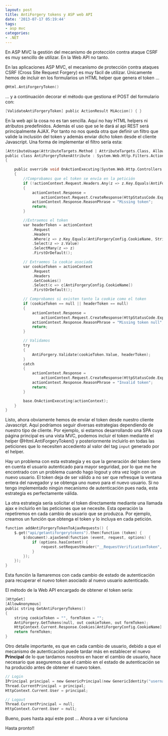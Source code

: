 ```yaml
---
layout: post
title: AntiForgery tokens y ASP web API
date: '2013-07-17 05:19:44'
tags:
- asp mvc
categories:
- .NET
---
```


En ASP MVC la gestión del mecanismo de protección contra ataque CSRF es muy sencillo de utilizar. En la Web API no tanto.

En las aplicaciones ASP MVC, el mecanismo de protección contra ataques CSRF (Cross Site Request Forgery) es muy fácil de utilizar. Únicamente hemos de incluir en los formularios un HTML helper que genera el token …

```c
@Html.AntiForgeryToken()
```

… y a continuación decorar el método que gestiona el POST del formulario con:

```c
[ValidateAntiForgeryToken] public ActionResult MiAccion() { }
```

En la web api la cosa no es tan sencilla. Aquí no hay HTML helpers ni atributos predefinidos. Además el uso que se le dará al api REST será principalmente AJAX. Por tanto no nos queda otra que definir un filtro que valide la inclusión del token y además enviar dicho token desde el cliente Javascript. Una forma de implementar el filtro sería esta:</span>

```c
[AttributeUsage(AttributeTargets.Method | AttributeTargets.Class, AllowMultiple = false, Inherited = true)]
public class AntiForgeryTokenAttribute : System.Web.Http.Filters.ActionFilterAttribute
{

    public override void OnActionExecuting(System.Web.Http.Controllers.HttpActionContext actionContext)
    {
		//Comprobamos que el token se envía en la petición
        if (!actionContext.Request.Headers.Any(z => z.Key.Equals(AntiForgeryConfig.CookieName, StringComparison.OrdinalIgnoreCase)))
        {
            actionContext.Response =
                actionContext.Request.CreateResponse(HttpStatusCode.ExpectationFailed);
            actionContext.Response.ReasonPhrase = "Missing token";
            return;
        }

		//Extraemos el token
        var headerToken = actionContext
            .Request
            .Headers
            .Where(z => z.Key.Equals(AntiForgeryConfig.CookieName, StringComparison.OrdinalIgnoreCase))
            .Select(z => z.Value)
            .SelectMany(z => z)
            .FirstOrDefault();

		// Extraemos la cookie asociada
        var cookieToken = actionContext
            .Request
            .Headers
            .GetCookies()
            .Select(c => c[AntiForgeryConfig.CookieName])
            .FirstOrDefault();

        // Comprobamos si existen tanto la cookie como el token
        if (cookieToken == null || headerToken == null)
        {
            actionContext.Response =
                actionContext.Request.CreateResponse(HttpStatusCode.ExpectationFailed);
            actionContext.Response.ReasonPhrase = "Missing token null";
            return;
        }

        // Validamos
        try
        {
            AntiForgery.Validate(cookieToken.Value, headerToken);
        }
        catch
        {
            actionContext.Response =
                actionContext.Request.CreateResponse(HttpStatusCode.ExpectationFailed);
            actionContext.Response.ReasonPhrase = "Invalid token";
            return;
        }

        base.OnActionExecuting(actionContext);
    }
}
```

Listo, ahora obviamente hemos de enviar el token desde nuestro cliente Javascript. Aquí podríamos seguir diversas estrategias dependiendo de nuestro tipo de cliente. Por ejemplo, si estamos desarrollando una SPA cuya página principal es una vista MVC, podemos incluir el token mediante el helper @Html.AntiForgeryToken() y posteriormente incluirlo en todas las peticiones que lo necesiten accediento al valor del tag `input` generado por el helper.

Hay un problema con esta estrategia y es que la generación del token tiene en cuenta el usuario autenticado para mayor seguridad, por lo que me he encontrado con un problema cuando hago logout y otra vez login con un nuevo usuario. El token deja de ser válido a no ser que refresque la ventana entera del navegador y se obtenga uno nuevo para el nuevo usuario. Si no tengo implementado ningún mecanismo de autenticación pues nada, esta estrategia es perfectamente válida.

La otra estrategia sería solicitar el token directamente mediante una llamada ajax e incluirlo en las peticiones que se necesite. Esta operación la repetiremos en cada cambio de usuario que se produzca. Por ejemplo, creamos un función que obtenga el token y lo incluya en cada petición.

```c
function addAntiForgeryTokenToAjaxRequests() {
	$.get("api/getantiforgerytokens").then(function (token) {				
		$(document).ajaxSend(function (event, request, options) {
			if (options.hasContent) {	                
				request.setRequestHeader("__RequestVerificationToken", token);
			}
		});
	});
}
```

Esta función la llamaremos con cada cambio de estado de autenticación para recuperar el nuevo token asociado al nuevo usuario autenticado.

El método de la Web API encargado de obtener el token sería:

```c
[HttpGet]
[AllowAnonymous]
public string GetAntiForgeryTokens()
{
    string cookieToken = "", formToken = "";
    AntiForgery.GetTokens(null, out cookieToken, out formToken);
    HttpContext.Current.Response.Cookies[AntiForgeryConfig.CookieName].Value = cookieToken;
    return formToken;
}
```
Otro detalle importante, es que en cada cambio de usuario, debido a que el mecanismo de autenticación puede tardar más en establecer el nuevo **Principal** de lo que tardamos nosotros en hacer el cambio de usuario, hace necesario que aseguremos que el cambio en el estado de autenticación se ha producido antes de obtener el nuevo token.

```c
// Login
IPrincipal principal = new GenericPrincipal(new GenericIdentity("username"), null);
Thread.CurrentPrincipal = principal;
HttpContext.Current.User = principal;  

// Logout
Thread.CurrentPrincipal = null;
HttpContext.Current.User = null;
```
Bueno, pues hasta aquí este post … Ahora a ver si funciona

Hasta pronto!!


